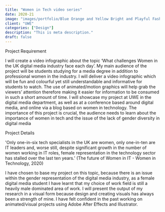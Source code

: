 ```yaml
---
title: "Women in Tech video series"
date: 2020-21
image: "images/portfolio/Blue Orange and Yellow Bright and Playful Fashion Moodboard Photo Collage.png"
client: "UWE"
categories: ["Design"]
description: "This is meta description."
draft: false
---
```


Project Requirement

I will create a video infographic about the topic ‘What challenges Women in the UK digital media industry face each day’. My main audience of the project will be students studying for a media degree in addition to professional women in the industry. I will deliver a video infographic which will be fun and colourful yet still understandable and informative for students to watch. The use of animated/motion graphics will help grab the viewers’ attention therefore making it easier for information to be consumed in such a short amount of time. I will showcase my project at UWE in the digital media department, as well as at a conference based around digital media, and online via a blog based on women in technology. The importance of this project is crucial, the audience needs to learn about the importance of women in tech and the issue of the lack of gender diversity in digital media

Project Details

'Only one-in-six tech specialists in the UK are women, only one-in-ten are IT leaders and, worse still, despite significant growth in the number of women working in IT roles, female representation in the technology sector has stalled over the last ten years.' (The future of Women in IT - Women in Technology, 2020)

I have chosen to base my project on this topic, because there is an issue within the gender representation of the digital media industry, as a female digital media student I have learnt that my choice of work field is still a heavily male dominated area of work. I will present the output of my research in a visual form because design and creating visuals has always been a strength of mine. I have felt confident in the past working on animated/visual projects using Adobe After Effects and Illustrator.
